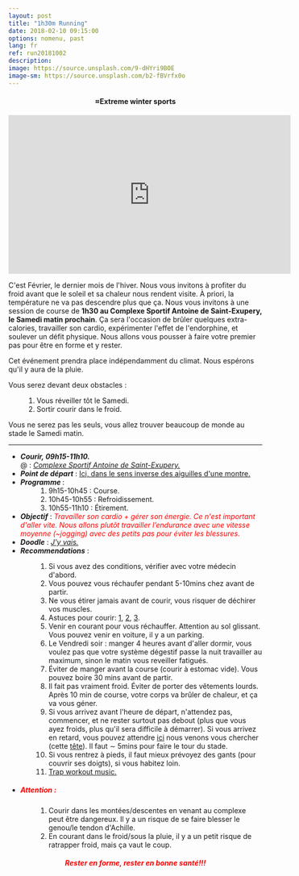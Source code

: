 ```yaml
---
layout: post
title: "1h30m Running"
date: 2018-02-10 09:15:00
options: nomenu, past
lang: fr
ref: run20181002
description: 
image: https://source.unsplash.com/9-dHYri9BOE
image-sm: https://source.unsplash.com/b2-fBVrfx0o
---
```

<center > <h4> &#8776;Extreme winter sports </h4> 
<iframe width="560" height="315" src="https://www.youtube.com/embed/Hzr07kLAW7A" frameborder="0" allow="autoplay; encrypted-media" allowfullscreen></iframe>
</center>

C'est Février, le dernier mois de l'hiver. Nous vous invitons à profiter du froid avant que le soleil et sa chaleur nous rendent visite. À priori, la température ne va pas descendre plus que ça. Nous vous invitons à une session de course de **1h30 au Complexe Sportif Antoine de Saint-Exupery, le Samedi matin prochain**. Ça sera l'occasion de brûler quelques extra-calories, travailler son cardio, expérimenter l'effet de l'endorphine, et soulever un défit physique. Nous allons vous pousser à faire votre premier pas pour être en forme et y rester.

Cet événement prendra place indépendamment du climat. Nous espérons qu'il y aura de la pluie.

Vous serez devant deux obstacles :
<ol style="padding-left: 4em;">
<li> Vous réveiller tôt le Samedi.
</li>
<li> Sortir courir dans le froid.
</li>
</ol>
Vous ne serez pas les seuls, vous allez trouver beaucoup de monde au stade le Samedi matin.

<hr>
<ul>
<li> <h5 style="display: inline;">Courir, 09h15-11h10.</h5>
  <br>
  @ : <a href="https://goo.gl/maps/yhADMzqGQNm"><i>Complexe Sportif Antoine de Saint-Exupery.</i></a></li>
  
<li> <h5 style="display: inline;">Point de départ</h5> : <a href="https://goo.gl/maps/TRHjZNXGhD62">Ici, dans le sens inverse des aiguilles d'une montre.</a></li>

<li><h5 style="display: inline;">Programme </h5>:
<ol style="padding-left: 4em;">
<li>9h15-10h45 : Course.</li>
<li>10h45-10h55 : Refroidissement.</li>
<li>10h55-11h10 : Étirement.</li>
</ol>
</li>
<li>
<h5 style="display: inline;">Objectif</h5> : <i><font color="red">Travailler son cardio + gérer son énergie. Ce n'est important d'aller vite. Nous allons plutôt travailler l’endurance avec une vitesse moyenne (~jogging) avec des petits pas pour éviter les blessures.</font></i>
</li>
<li>
<h5 style="display: inline;">Doodle</h5> : <a href="https://doodle.com/poll/dikqvgerna5rwh4p"> <i>J'y vais.</i></a>
</li>
<li>
<h5 style="display: inline;">Recommendations</h5> :
</li>
<ol style="padding-left: 4em;">
<li> Si vous avez des conditions, vérifier avec votre médecin d'abord.</li>
<li> Vous pouvez vous réchaufer pendant 5-10mins chez avant de partir.</li>
<li> Ne vous étirer jamais avant de courir, vous risquer de déchirer vos muscles.</li>
<li> Astuces pour courir: <a href="https://www.youtube.com/watch?v=nIh-ZWhR0IM">1</a>, <a href="https://www.youtube.com/watch?annotation_id=annotation_614824383&feature=iv&src_vid=nIh-ZWhR0IM&v=wCVSv7UxB2E">2</a>, <a href="https://www.youtube.com/watch?v=3RlvKMxPMr0">3</a>. </li>
<li> Venir en courant pour vous réchauffer. Attention au sol glissant. Vous pouvez venir en voiture, il y a un parking.</li>
<li> Le Vendredi soir : manger 4 heures avant d'aller dormir, vous voulez pas que votre système dégestif passe la nuit travailler au maximum, sinon le matin vous reveiller fatigués.</li>
<li> Éviter de manger avant la course (courir à estomac vide). Vous pouvez boire 30 mins avant de partir.</li>
<li> Il fait pas vraiment froid. Éviter de porter des vêtements lourds. Après 10 min de course, votre corps va brûler de chaleur, et ça va vous géner.</li>
<li>Si vous arrivez avant l'heure de départ, n'attendez pas, commencer, et ne rester surtout pas debout (plus que vous ayez froids, plus qu'il sera difficile à démarrer). Si vous arrivez en retard, vous pouvez attendre <a href="https://goo.gl/maps/TRHjZNXGhD62">ici</a> nous venons vous chercher (cette <a href="{{ site.url }}/{{ site.admin }}">tête</a>). Il faut &sim; 5mins pour faire le tour du stade.</li>
<li> Si vous rentrez à pieds, il faut mieux prévoyez des gants (pour couvrir ses doigts), si vous habitez loin.</li>
<li> <a href="https://www.youtube.com/watch?v=RNGueeFF0HU">Trap workout music.</a></li>
</ol>

<li><h5><font color="red">Attention :</font></h5>
<ol style="padding-left: 4em;">
<li>Courir dans les montées/descentes en venant au complexe peut être dangereux. Il y a un risque de se faire blesser le genou/le tendon d'Achille. </li>
<li> En courant dans le froid/sous la pluie, il y a un petit risque de ratrapper froid, mais ça vaut le coup.
</li>
</ol>
</li>
</ul>

<center> <h5><font color="red">Rester en forme, rester en bonne santé!!!</font></h5> </center>




